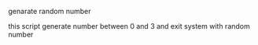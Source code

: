 genarate random number

this script generate number between 0 and 3 and exit system with random number




